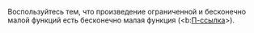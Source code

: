 Воспользуйтесь тем, что произведение ограниченной и бесконечно малой функций есть бесконечно малая функция (<b:[П-ссылка](advanced/proto/f-lim/bm-bb-operations)>).